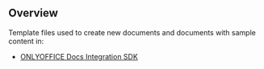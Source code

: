 ## Overview

Template files used to create new documents and documents with sample content in: 

* [ONLYOFFICE Docs Integration SDK](https://github.com/ONLYOFFICE/docs-integration-sdk-java)
